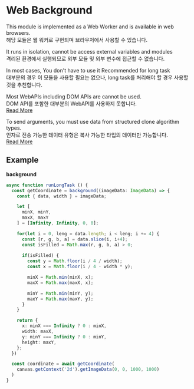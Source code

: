 # Web Background
This module is implemented as a Web Worker and is available in web browsers.  
해당 모듈은 웹 워커로 구현되며 브라우저에서 사용할 수 있습니다. 

It runs in isolation, cannot be access external variables and modules  
격리된 환경에서 실행되므로 외부 모듈 및 외부 변수에 접근할 수 없습니다.

In most cases, You don't have to use it
Recommended for long task  
대부분의 경우 이 모듈을 사용할 필요는 없으나, long task를 처리해야 할 경우 사용할 것을 추천합니다. 

Most WebAPIs including DOM APIs are cannot be used.  
DOM API를 포함한 대부분의 WebAPI를 사용하지 못합니다.  
[Read More](https://developer.mozilla.org/en-US/docs/Web/API/Web_Workers_API)

To send arguments, you must use data from structured clone algorithm types.  
인자로 전송 가능한 데이터 유형은 복사 가능한 타입의 데이터만 가능합니다.   
[Read More](https://developer.mozilla.org/en-US/docs/Web/API/Web_Workers_API/Structured_clone_algorithm)


## Example

**background**
```ts
async function runLongTask () {
  const getCoordinate = background((imageData: ImageData) => {
    const { data, width } = imageData;

    let [
      minX, minY, 
      maxX, maxY
    ] = [Infinity, Infinity, 0, 0];

    for(let i = 0, leng = data.length; i < leng; i += 4) {
      const [r, g, b, a] = data.slice(i, i+4);
      const isFilled = Math.max(r, g, b, a) > 0;
      
      if(isFilled) {
        const y = Math.floor(i / 4 / width);
        const x = Math.floor(i / 4 - width * y);

        minX = Math.min(minX, x);
        maxX = Math.max(maxX, x);

        minY = Math.min(minY, y);
        maxY = Math.max(maxY, y);
      }
    }

    return { 
      x: minX === Infinity ? 0 : minX, 
      width: maxX, 
      y: minY === Infinity ? 0 : minY, 
      height: maxY,
    };
  })

  const coordinate = await getCoordinate(
    canvas.getContext('2d').getImageData(0, 0, 1000, 1000)
  )
}
```

